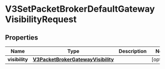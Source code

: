 
# V3SetPacketBrokerDefaultGatewayVisibilityRequest

## Properties
Name | Type | Description | Notes
------------ | ------------- | ------------- | -------------
**visibility** | [**V3PacketBrokerGatewayVisibility**](V3PacketBrokerGatewayVisibility.md) |  |  [optional]



